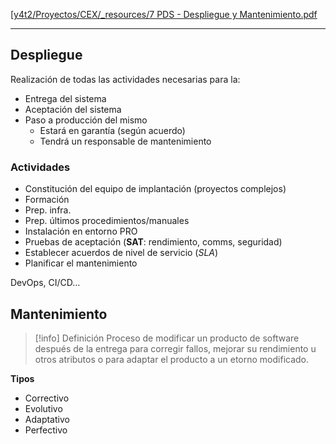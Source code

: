 [[y4t2/Proyectos/CEX/_resources/7 PDS - Despliegue y Mantenimiento.pdf](_resources/7%20PDS%20-%20Despliegue%20y%20Mantenimiento.pdf)

---

## Despliegue
Realización de todas las actividades necesarias para la:
- Entrega del sistema
- Aceptación del sistema
- Paso a producción del mismo
	- Estará en garantía (según acuerdo)
	- Tendrá un responsable de mantenimiento

### Actividades
- Constitución del equipo de implantación (proyectos complejos)
- Formación
- Prep. infra.
- Prep. últimos procedimientos/manuales
- Instalación en entorno PRO
- Pruebas de aceptación (**SAT**: rendimiento, comms, seguridad)
- Establecer acuerdos de nivel de servicio (*SLA*)
- Planificar el mantenimiento

DevOps, CI/CD...

## Mantenimiento
> [!info] Definición
> Proceso de modificar un producto de software después de la entrega para corregir fallos, mejorar su rendimiento u otros atributos o para adaptar el producto a un etorno modificado.


**Tipos**
- Correctivo
- Evolutivo
- Adaptativo
- Perfectivo

